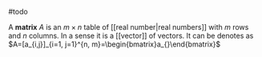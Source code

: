 #todo 

A **matrix** $A$ is an $m\times n$ table of [[real number|real numbers]] with $m$ rows and $n$ columns. In a sense it is a [[vector]] of vectors. It can be denotes as $A=[a_{i,j}]_{i=1, j=1}^{n, m}=\begin{bmatrix}a_{}\end{bmatrix}$

